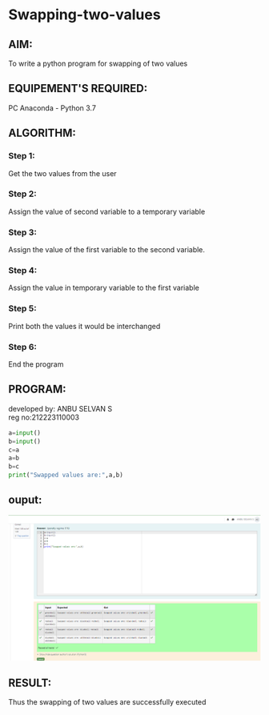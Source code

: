 # Swapping-two-values
## AIM:
To write a python program for swapping of two values
## EQUIPEMENT'S REQUIRED: 
PC
Anaconda - Python 3.7
## ALGORITHM: 
### Step 1:
Get the two values from the user
### Step 2: 
Assign the value of second variable to a temporary variable 
### Step 3: 
Assign the value of the first variable to the second variable.
### Step 4:  
Assign the value in temporary variable to the first variable
### Step 5: 
Print both the values it would be interchanged
### Step 6: 
End the program
## PROGRAM:
developed by: ANBU SELVAN S   
reg no:212223110003
```Python
a=input()
b=input()
c=a
a=b
b=c
print("Swapped values are:",a,b)
```
## ouput:
![alt text](<Screenshot 2024-03-12 140640.png>)
## RESULT:
Thus the swapping of two values are successfully executed



